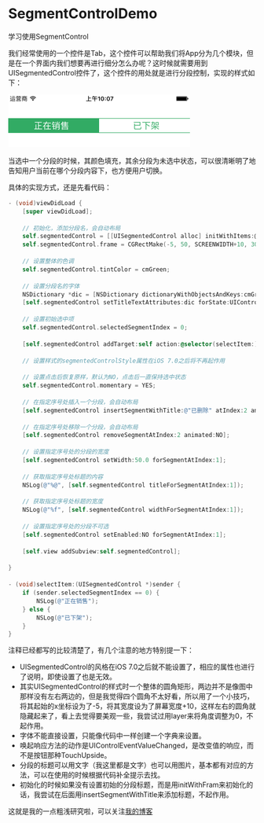 # SegmentControlDemo
学习使用SegmentControl

我们经常使用的一个控件是Tab，这个控件可以帮助我们将App分为几个模块，但是在一个界面内我们想要再进行细分怎么办呢？这时候就需要用到UISegmentedControl控件了，这个控件的用处就是进行分段控制，实现的样式如下：

![](https://github.com/Cloudox/SegmentControlDemo/blob/master/screen.png)

当选中一个分段的时候，其颜色填充，其余分段为未选中状态，可以很清晰明了地告知用户当前在哪个分段内容下，也方便用户切换。

具体的实现方式，还是先看代码：

```objective-c
- (void)viewDidLoad {
    [super viewDidLoad];
    
    // 初始化，添加分段名，会自动布局
    self.segmentedControl = [[UISegmentedControl alloc] initWithItems:@[@"正在销售", @"已下架"]];
    self.segmentedControl.frame = CGRectMake(-5, 50, SCREENWIDTH+10, 30);
    
    // 设置整体的色调
    self.segmentedControl.tintColor = cmGreen;
    
    // 设置分段名的字体
    NSDictionary *dic = [NSDictionary dictionaryWithObjectsAndKeys:cmGreen,NSForegroundColorAttributeName,[UIFont systemFontOfSize:18],NSFontAttributeName ,nil];
    [self.segmentedControl setTitleTextAttributes:dic forState:UIControlStateNormal];

    // 设置初始选中项
    self.segmentedControl.selectedSegmentIndex = 0;
    
    [self.segmentedControl addTarget:self action:@selector(selectItem:) forControlEvents:UIControlEventValueChanged];// 添加响应方法
    
    // 设置样式的segmentedControlStyle属性在iOS 7.0之后将不再起作用
    
    // 设置点击后恢复原样，默认为NO，点击后一直保持选中状态
    self.segmentedControl.momentary = YES;
    
    // 在指定序号处插入一个分段，会自动布局
    [self.segmentedControl insertSegmentWithTitle:@"已删除" atIndex:2 animated:NO];
    
    // 在指定序号处移除一个分段，会自动布局
    [self.segmentedControl removeSegmentAtIndex:2 animated:NO];
    
    // 设置指定序号处的分段的宽度
    [self.segmentedControl setWidth:50.0 forSegmentAtIndex:1];
    
    // 获取指定序号处标题的内容
    NSLog(@"%@", [self.segmentedControl titleForSegmentAtIndex:1]);
    
    // 获取指定序号处标题的宽度
    NSLog(@"%f", [self.segmentedControl widthForSegmentAtIndex:1]);
    
    // 设置指定序号处的分段不可选
    [self.segmentedControl setEnabled:NO forSegmentAtIndex:1];
    
    [self.view addSubview:self.segmentedControl];
    
}

- (void)selectItem:(UISegmentedControl *)sender {
    if (sender.selectedSegmentIndex == 0) {
        NSLog(@"正在销售");
    } else {
        NSLog(@"已下架");
    }
}
```

注释已经都写的比较清楚了，有几个注意的地方特别提一下：

* UISegmentedControl的风格在iOS 7.0之后就不能设置了，相应的属性也进行了说明，即使设置了也是无效。
* 其实UISegmentedControl的样式时一个整体的圆角矩形，两边并不是像图中那样没有左右两边的，但是我觉得四个圆角不太好看，所以用了一个小技巧，将其起始的x坐标设为了-5，将其宽度设为了屏幕宽度+10，这样左右的圆角就隐藏起来了，看上去觉得要美观一些，我尝试过用layer来将角度调整为0，不起作用。
* 字体不能直接设置，只能像代码中一样创建一个字典来设置。
* 唤起响应方法的动作是UIControlEventValueChanged，是改变值的响应，而不是按钮那种TouchUpside。
* 分段的标题可以用文字（我这里都是文字）也可以用图片，基本都有对应的方法，可以在使用的时候根据代码补全提示去找。
* 初始化的时候如果没有设置初始的分段标题，而是用initWithFram来初始化的话，我尝试在后面用insertSegmentWithTitle来添加标题，不起作用。

这就是我的一点粗浅研究啦，可以关注[我的博客](http://blog.csdn.net/cloudox_)
